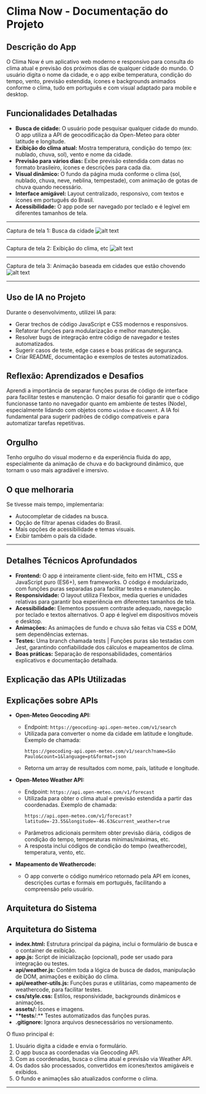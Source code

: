 # Clima Now - Documentação do Projeto

## Descrição do App

O Clima Now é um aplicativo web moderno e responsivo para consulta do clima atual e previsão dos próximos dias de qualquer cidade do mundo. O usuário digita o nome da cidade, e o app exibe temperatura, condição do tempo, vento, previsão estendida, ícones e backgrounds animados conforme o clima, tudo em português e com visual adaptado para mobile e desktop.

## Funcionalidades Detalhadas

- **Busca de cidade:** O usuário pode pesquisar qualquer cidade do mundo. O app utiliza a API de geocodificação da Open-Meteo para obter latitude e longitude.
- **Exibição do clima atual:** Mostra temperatura, condição do tempo (ex: nublado, chuva, sol), vento e nome da cidade.
- **Previsão para vários dias:** Exibe previsão estendida com datas no formato brasileiro, ícones e descrições para cada dia.
- **Visual dinâmico:** O fundo da página muda conforme o clima (sol, nublado, chuva, neve, neblina, tempestade), com animação de gotas de chuva quando necessário.
- **Interface amigável:** Layout centralizado, responsivo, com textos e ícones em português do Brasil.
- **Acessibilidade:** O app pode ser navegado por teclado e é legível em diferentes tamanhos de tela.

---

Captura de tela 1: Busca da cidade
![alt text](image-2.png)

---

Captura de tela 2: Exibição do clima, etc
![alt text](image-1.png)

---

Captura de tela 3: Animação baseada em cidades que estão chovendo
![alt text](image-3.png)

---

## Uso de IA no Projeto

Durante o desenvolvimento, utilizei IA para:

- Gerar trechos de código JavaScript e CSS modernos e responsivos.
- Refatorar funções para modularização e melhor manutenção.
- Resolver bugs de integração entre código de navegador e testes automatizados.
- Sugerir casos de teste, edge cases e boas práticas de segurança.
- Criar README, documentação e exemplos de testes automatizados.

## Reflexão: Aprendizados e Desafios

Aprendi a importância de separar funções puras de código de interface para facilitar testes e manutenção. O maior desafio foi garantir que o código funcionasse tanto no navegador quanto em ambiente de testes (Node), especialmente lidando com objetos como `window` e `document`. A IA foi fundamental para sugerir padrões de código compatíveis e para automatizar tarefas repetitivas.

## Orgulho

Tenho orgulho do visual moderno e da experiência fluida do app, especialmente da animação de chuva e do background dinâmico, que tornam o uso mais agradável e imersivo.

## O que melhoraria

Se tivesse mais tempo, implementaria:

- Autocompletar de cidades na busca.
- Opção de filtrar apenas cidades do Brasil.
- Mais opções de acessibilidade e temas visuais.
- Exibir também o país da cidade.

---

## Detalhes Técnicos Aprofundados

- **Frontend:** O app é inteiramente client-side, feito em HTML, CSS e JavaScript puro (ES6+), sem frameworks. O código é modularizado, com funções puras separadas para facilitar testes e manutenção.
- **Responsividade:** O layout utiliza Flexbox, media queries e unidades relativas para garantir boa experiência em diferentes tamanhos de tela.
- **Acessibilidade:** Elementos possuem contraste adequado, navegação por teclado e textos alternativos. O app é legível em dispositivos móveis e desktop.
- **Animações:** As animações de fundo e chuva são feitas via CSS e DOM, sem dependências externas.
- **Testes:** Uma branch chamada tests | Funções puras são testadas com Jest, garantindo confiabilidade dos cálculos e mapeamentos de clima.
- **Boas práticas:** Separação de responsabilidades, comentários explicativos e documentação detalhada.

## Explicação das APIs Utilizadas

## Explicações sobre APIs

- **Open-Meteo Geocoding API:**

  - Endpoint: `https://geocoding-api.open-meteo.com/v1/search`
  - Utilizada para converter o nome da cidade em latitude e longitude. Exemplo de chamada:
    ```
    https://geocoding-api.open-meteo.com/v1/search?name=São Paulo&count=1&language=pt&format=json
    ```
  - Retorna um array de resultados com nome, país, latitude e longitude.

- **Open-Meteo Weather API:**

  - Endpoint: `https://api.open-meteo.com/v1/forecast`
  - Utilizada para obter o clima atual e previsão estendida a partir das coordenadas. Exemplo de chamada:
    ```
    https://api.open-meteo.com/v1/forecast?latitude=-23.55&longitude=-46.63&current_weather=true
    ```
  - Parâmetros adicionais permitem obter previsão diária, códigos de condição do tempo, temperaturas mínimas/máximas, etc.
  - A resposta inclui códigos de condição do tempo (weathercode), temperatura, vento, etc.

- **Mapeamento de Weathercode:**
  - O app converte o código numérico retornado pela API em ícones, descrições curtas e formais em português, facilitando a compreensão pelo usuário.

## Arquitetura do Sistema

## Arquitetura do Sistema

- **index.html:** Estrutura principal da página, inclui o formulário de busca e o container de exibição.
- **app.js:** Script de inicialização (opcional), pode ser usado para integração ou testes.
- **api/weather.js:** Contém toda a lógica de busca de dados, manipulação de DOM, animações e exibição do clima.
- **api/weather-utils.js:** Funções puras e utilitárias, como mapeamento de weathercode, para facilitar testes.
- **css/style.css:** Estilos, responsividade, backgrounds dinâmicos e animações.
- **assets/:** Ícones e imagens.
- \***\*tests**/:\*\* Testes automatizados das funções puras.
- **.gitignore:** Ignora arquivos desnecessários no versionamento.

O fluxo principal é:

1. Usuário digita a cidade e envia o formulário.
2. O app busca as coordenadas via Geocoding API.
3. Com as coordenadas, busca o clima atual e previsão via Weather API.
4. Os dados são processados, convertidos em ícones/textos amigáveis e exibidos.
5. O fundo e animações são atualizados conforme o clima.

---
